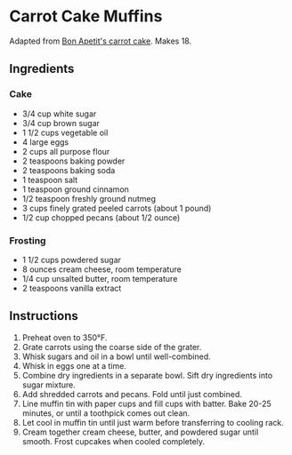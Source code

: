 # Carrot Cake Muffins

Adapted from [Bon Apetit's carrot cake](http://www.epicurious.com/recipes/food/views/triple-layer-carrot-cake-with-cream-cheese-frosting-799). Makes 18.

## Ingredients

### Cake

- 3/4 cup white sugar
- 3/4 cup brown sugar
- 1 1/2 cups vegetable oil 
- 4 large eggs 
- 2 cups all purpose flour 
- 2 teaspoons baking powder 
- 2 teaspoons baking soda 
- 1 teaspoon salt 
- 1 teaspoon ground cinnamon 
- 1/2 teaspoon freshly ground nutmeg 
- 3 cups finely grated peeled carrots (about 1 pound) 
- 1/2 cup chopped pecans (about 1/2 ounce) 

### Frosting

- 1 1/2 cups powdered sugar 
- 8 ounces cream cheese, room temperature 
- 1/4 cup unsalted butter, room temperature 
- 2 teaspoons vanilla extract 

## Instructions

1. Preheat oven to 350°F.
2. Grate carrots using the coarse side of the grater.
3. Whisk sugars and oil in a bowl until well-combined.
4. Whisk in eggs one at a time.
5. Combine dry ingredients in a separate bowl. Sift dry ingredients into sugar mixture.
6. Add shredded carrots and pecans. Fold until just combined.
7. Line muffin tin with paper cups and fill cups with batter. Bake 20-25 minutes, or until a toothpick comes out clean.
8. Let cool in muffin tin until just warm before transferring to cooling rack.
9. Cream together cream cheese, butter, and powdered sugar until smooth. Frost cupcakes when cooled completely.